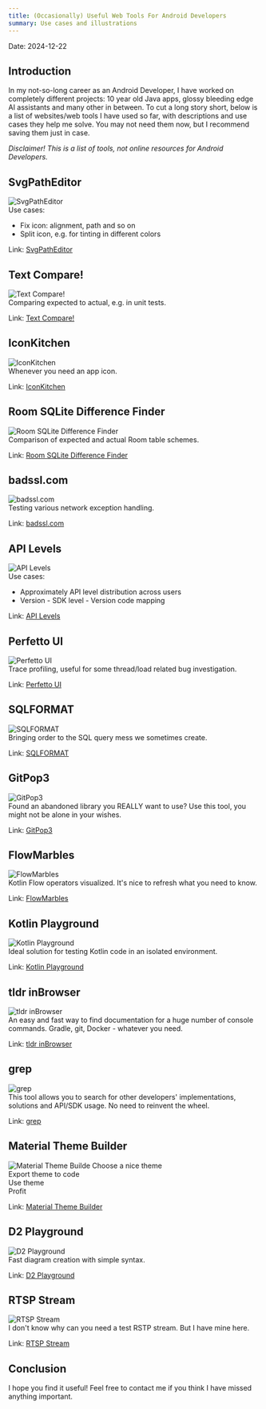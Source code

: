 ```yaml
---
title: (Occasionally) Useful Web Tools For Android Developers
summary: Use cases and illustrations
---
```


Date: 2024-12-22

## Introduction

In my not-so-long career as an Android Developer, I have worked on completely different projects: 10 year old Java apps, glossy bleeding edge AI assistants and many other in between. To cut a long story short, below is a list of websites/web tools I have used so far, with descriptions and use cases they help me solve. You may not need them now, but I recommend saving them just in case.  
  
*Disclaimer! This is a list of tools, not online resources for Android Developers.*

## SvgPathEditor

![SvgPathEditor](<attachments/useful-websites/3e5d9a74ba58964f-image.png>)  
Use cases:

- Fix icon: alignment, path and so on
- Split icon, e.g. for tinting in different colors

Link: [SvgPathEditor](<https://yqnn.github.io/svg-path-editor/> "SvgPathEditor")

## Text Compare!

![Text Compare!](<attachments/useful-websites/e30ca13488cd466a-image.png>)  
Comparing expected to actual, e.g. in unit tests. 
  
Link: [Text Compare!](<https://text-compare.com/> "Text Compare!")

## IconKitchen

![IconKitchen](<attachments/useful-websites/ad080af137c82a20-image.png>)  
Whenever you need an app icon.  
  
Link: [IconKitchen](<https://icon.kitchen/> "IconKitchen")

## Room SQLite Difference Finder

![Room SQLite Difference Finder](<attachments/useful-websites/3bf374b28a3f4b75-image.png>)  
Comparison of expected and actual Room table schemes.  
  
Link: [Room SQLite Difference Finder](<https://hrankit.github.io/RoomSQLiteDifferenceFinder/> "Room SQLite Difference Finder")  


## badssl.com

![badssl.com](<attachments/useful-websites/d7d7fa6913c6128c-image.png>)  
Testing various network exception handling.  
  
Link: [badssl.com](<https://badssl.com/> "badssl.com")

## API Levels

![API Levels](<attachments/useful-websites/531290a7ac358f6f-image.png>)  
Use cases:

- Approximately API level distribution across users
- Version - SDK level - Version code mapping

  
Link: [API Levels](<https://apilevels.com/> "API Levels")

## Perfetto UI

![Perfetto UI](<attachments/useful-websites/32499e8e95ce9469-image.png>)  
Trace profiling, useful for some thread/load related bug investigation.  
  
Link: [Perfetto UI](<https://ui.perfetto.dev/> "Perfetto UI")

## SQLFORMAT

![SQLFORMAT](<attachments/useful-websites/a9a916fd01aed5ac-image.png>)  
Bringing order to the SQL query mess we sometimes create.  
  
Link: [SQLFORMAT](<https://sqlformat.org/> "SQLFORMAT")

## GitPop3

![GitPop3](<attachments/useful-websites/72ad9ca3fe4a2389-image.png>)  
Found an abandoned library you REALLY want to use? Use this tool, you might not be alone in your wishes.  
  
Link: [GitPop3](<https://andremiras.github.io/gitpop3/> "GitPop3")

## FlowMarbles

![FlowMarbles](<attachments/useful-websites/f3c4203684911b9f-image.png>)  
Kotlin Flow operators visualized. It's nice to refresh what you need to know.  
  
Link: [FlowMarbles](<https://flowmarbles.com/> "FlowMarbles")

## Kotlin Playground

![Kotlin Playground](<attachments/useful-websites/a01c9852c51e6c4b-image.png>)  
Ideal solution for testing Kotlin code in an isolated environment.  
  
Link: [Kotlin Playground](<https://play.kotlinlang.org/> "Kotlin Playground")

## tldr inBrowser

![tldr inBrowser](<attachments/useful-websites/33b4b6d3195a14b2-image.png>)  
An easy and fast way to find documentation for a huge number of console commands. Gradle, git, Docker - whatever you need.  
  
Link: [tldr inBrowser](<https://tldr.inbrowser.app/> "tldr inBrowser")

## grep

![grep](<attachments/useful-websites/939074aa0770584b-image.png>)  
This tool allows you to search for other developers' implementations, solutions and API/SDK usage. No need to reinvent the wheel.  
  
Link: [grep](<https://grep.app/> "grep")

## Material Theme Builder

![Material Theme Builde](<attachments/useful-websites/a3f79d701ec267be-image.png>)
Choose a nice theme  
Export theme to code  
Use theme  
Profit  
  
Link: [Material Theme Builder](<https://material-foundation.github.io/material-theme-builder/> "Material Theme Builder")

## D2 Playground

![D2 Playground](<attachments/useful-websites/4d3b2eebd12988e1-image.png>)  
Fast diagram creation with simple syntax.  
  
Link: [D2 Playground](<https://play.d2lang.com/> "D2 Playground")  


## RTSP Stream

![RTSP Stream](<attachments/useful-websites/231d7e6a89d990b1-image_2024-12-22_01-56-35.png>)  
I don't know why can you need a test RSTP stream. But I have mine here.  
  
Link: [RTSP Stream](<https://rtsp.stream/> "RTSP Stream")  

## Conclusion

I hope you find it useful! Feel free to contact me if you think I have missed anything important.